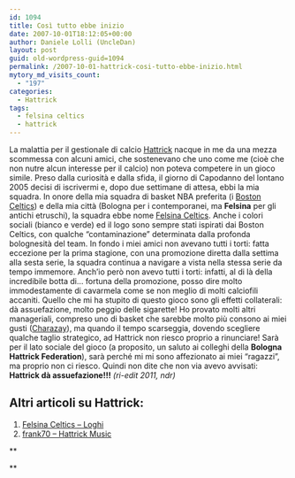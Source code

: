 ```yaml
---
id: 1094
title: Così tutto ebbe inizio
date: 2007-10-01T18:12:05+00:00
author: Daniele Lolli (UncleDan)
layout: post
guid: old-wordpress-guid=1094
permalink: /2007-10-01-hattrick-cosi-tutto-ebbe-inizio.html
mytory_md_visits_count:
  - "197"
categories:
  - Hattrick
tags:
  - felsina celtics
  - hattrick
---
```

La malattia per il gestionale di calcio <a title="Hattrick" href="http://www.hattrick.org/" target="_blank">Hattrick</a> nacque in me da una mezza scommessa con alcuni amici, che sostenevano che uno come me (cioè che non nutre alcun interesse per il calcio) non poteva competere in un gioco simile. Preso dalla curiosità e dalla sfida, il giorno di Capodanno del lontano 2005 decisi di iscrivermi e, dopo due settimane di attesa, ebbi la mia squadra. In onore della mia squadra di basket NBA preferita (i <a title="Boston Celtics" href="http://www.nba.com/celtics/" target="_blank">Boston Celtics</a>) e della mia città (Bologna per i contemporanei, ma **Felsina** per gli antichi etruschi), la squadra ebbe nome <a title="Felsina Celtics" href="http://www.hattrick.org/Club/?TeamID=551559" target="_blank">Felsina Celtics</a>. Anche i colori sociali (bianco e verde) ed il logo sono sempre stati ispirati dai Boston Celtics, con qualche “contaminazione” determinata dalla profonda bolognesità del team. In fondo i miei amici non avevano tutti i torti: fatta eccezione per la prima stagione, con una promozione diretta dalla settima alla sesta serie, la squadra continua a navigare a vista nella stessa serie da tempo immemore. Anch’io però non avevo tutti i torti: infatti, al di là della incredibile botta di… fortuna della promozione, posso dire molto immodestamente di cavarmela come se non meglio di molti calciofili accaniti. Quello che mi ha stupito di questo gioco sono gli effetti collaterali: dà assuefazione, molto peggio delle sigarette! Ho provato molti altri manageriali, compreso uno di basket che sarebbe molto più consono ai miei gusti (<a title="Charazay" href="http://www.charazay.com/" target="_blank">Charazay</a>), ma quando il tempo scarseggia, dovendo scegliere qualche taglio strategico, ad Hattrick non riesco proprio a rinunciare! Sarà per il lato sociale del gioco (a proposito, un saluto ai colleghi della **Bologna Hattrick Federation**), sarà perché mi mi sono affezionato ai miei “ragazzi”, ma proprio non ci riesco. Quindi non dite che non via avevo avvisati: **Hattrick dà assuefazione!!!** _(ri-edit 2011, ndr)_

## Altri articoli su Hattrick:

  1. <a title="Felsina Celtics - Loghi" href="/2007-10-01-hattrick-felsina-celtics-loghi.html" target="_self">Felsina Celtics &#8211; Loghi</a>
  2. [frank70 &#8211; Hattrick Music](/frank70-hattrick-music/ "frank70 - Hattrick Music")

**
  
**